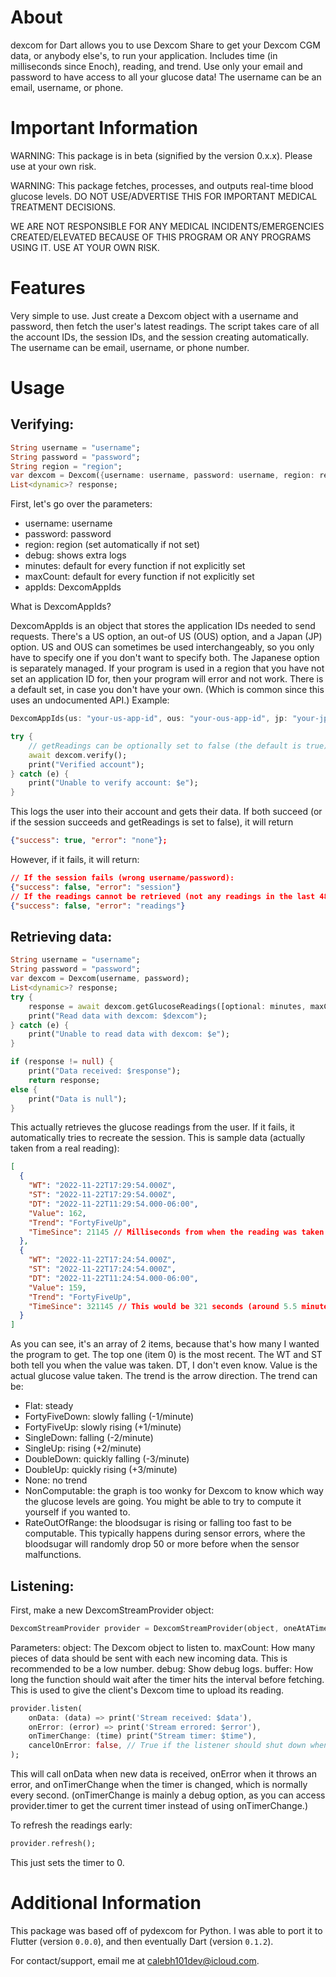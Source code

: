 # About

dexcom for Dart allows you to use Dexcom Share to get your Dexcom CGM data, or anybody else's, to run your application. Includes time (in milliseconds since Enoch), reading, and trend. Use only your email and password to have access to all your glucose data! The username can be an email, username, or phone.

# Important Information

WARNING: This package is in beta (signified by the version 0.x.x). Please use at your own risk.

WARNING: This package fetches, processes, and outputs real-time blood glucose levels. DO NOT USE/ADVERTISE THIS FOR IMPORTANT MEDICAL TREATMENT DECISIONS.

WE ARE NOT RESPONSIBLE FOR ANY MEDICAL INCIDENTS/EMERGENCIES CREATED/ELEVATED BECAUSE OF THIS PROGRAM OR ANY PROGRAMS USING IT. USE AT YOUR OWN RISK.

# Features

Very simple to use. Just create a Dexcom object with a username and password, then fetch the user's latest readings. The script takes care of all the account IDs, the session IDs, and the session creating automatically. The username can be email, username, or phone number.

# Usage

## Verifying:
```dart
String username = "username";
String password = "password";
String region = "region";
var dexcom = Dexcom({username: username, password: username, region: region, debug: bool, minutes: int, maxCount: int, appIds: DexcomAppIds});
List<dynamic>? response;
```

First, let's go over the parameters:
- username: username
- password: password
- region: region (set automatically if not set)
- debug: shows extra logs
- minutes: default for every function if not explicitly set
- maxCount: default for every function if not explicitly set
- appIds: DexcomAppIds

What is DexcomAppIds?

DexcomAppIds is an object that stores the application IDs needed to send requests. There's a US option, an out-of US (OUS) option, and a Japan (JP) option. US and OUS can sometimes be used interchangeably, so you only have to specify one if you don't want to specify both. The Japanese option is separately managed. If your program is used in a region that you have not set an application ID for, then your program will error and not work. There is a default set, in case you don't have your own. (Which is common since this uses an undocumented API.)
Example:

```dart
DexcomAppIds(us: "your-us-app-id", ous: "your-ous-app-id", jp: "your-jp-app-id");
```

```dart
try {
    // getReadings can be optionally set to false (the default is true) if you just want to check the session success
    await dexcom.verify();
    print("Verified account");
} catch (e) {
    print("Unable to verify account: $e");
}
```
This logs the user into their account and gets their data. If both succeed (or if the session succeeds and getReadings is set to false), it will return
```json
{"success": true, "error": "none"};
```
However, if it fails, it will return:
```json
// If the session fails (wrong username/password):
{"success": false, "error": "session"}
// If the readings cannot be retrieved (not any readings in the last 48 hours may be a cause):
{"success": false, "error": "readings"}
```

## Retrieving data:
```dart
String username = "username";
String password = "password";
var dexcom = Dexcom(username, password);
List<dynamic>? response;
try {
    response = await dexcom.getGlucoseReadings([optional: minutes, maxCount]);
    print("Read data with dexcom: $dexcom");
} catch (e) {
    print("Unable to read data with dexcom: $e");
}

if (response != null) {
    print("Data received: $response");
    return response;
else {
    print("Data is null");
}
```

This actually retrieves the glucose readings from the user. If it fails, it automatically tries to recreate the session. This is sample data (actually taken from a real reading):
```json
[
  {
    "WT": "2022-11-22T17:29:54.000Z", 
    "ST": "2022-11-22T17:29:54.000Z", 
    "DT": "2022-11-22T11:29:54.000-06:00", 
    "Value": 162, 
    "Trend": "FortyFiveUp", 
    "TimeSince": 21145 // Milliseconds from when the reading was taken til now. This would be 21 seconds.
  },
  {
    "WT": "2022-11-22T17:24:54.000Z", 
    "ST": "2022-11-22T17:24:54.000Z", 
    "DT": "2022-11-22T11:24:54.000-06:00", 
    "Value": 159, 
    "Trend": "FortyFiveUp", 
    "TimeSince": 321145 // This would be 321 seconds (around 5.5 minutes).
  }
]
```
As you can see, it's an array of 2 items, because that's how many I wanted the program to get. The top one (item 0) is the most recent. The WT and ST both tell you when the value was taken. DT, I don't even know. Value is the actual glucose value taken. The trend is the arrow direction. The trend can be:
- Flat: steady
- FortyFiveDown: slowly falling (-1/minute)
- FortyFiveUp: slowly rising (+1/minute)
- SingleDown: falling (-2/minute)
- SingleUp: rising (+2/minute)
- DoubleDown: quickly falling (-3/minute)
- DoubleUp: quickly rising (+3/minute)
- None: no trend
- NonComputable: the graph is too wonky for Dexcom to know which way the glucose levels are going. You might be able to try to compute it yourself if you wanted to.
- RateOutOfRange: the bloodsugar is rising or falling too fast to be computable. This typically happens during sensor errors, where the bloodsugar will randomly drop 50 or more before when the sensor malfunctions.

## Listening:

First, make a new DexcomStreamProvider object:

```dart
DexcomStreamProvider provider = DexcomStreamProvider(object, oneAtATime: bool, debug: bool, interval: int, buffer: int);
```

Parameters:
object: The Dexcom object to listen to.
maxCount: How many pieces of data should be sent with each new incoming data. This is recommended to be a low number.
debug: Show debug logs.
buffer: How long the function should wait after the timer hits the interval before fetching. This is used to give the client's Dexcom time to upload its reading.

```dart
provider.listen(
    onData: (data) => print('Stream received: $data'),
    onError: (error) => print('Stream errored: $error'),
    onTimerChange: (time) print("Stream timer: $time"),
    cancelOnError: false, // True if the listener should shut down when an error is received.
);
```

This will call onData when new data is received, onError when it throws an error, and onTimerChange when the timer is changed, which is normally every second. (onTimerChange is mainly a debug option, as you can access provider.timer to get the current timer instead of using onTimerChange.)

To refresh the readings early:

```dart
provider.refresh();
```

This just sets the timer to 0.

# Additional Information

This package was based off of pydexcom for Python. I was able to port it to Flutter (version `0.0.0`), and then eventually Dart (version `0.1.2`).

For contact/support, email me at [calebh101dev@icloud.com](mailto:calebh101dev@icloud.com).